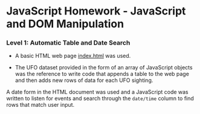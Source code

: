 # JavaScript Homework - JavaScript and DOM Manipulation

### Level 1: Automatic Table and Date Search 

* A basic HTML web page [index.html](StarterCode/index.html) was used.

* The UFO dataset provided in the form of an array of JavaScript objects was the reference to write code that appends a table to the web page and then adds new rows of data for each UFO sighting.

A date form in the HTML document was used and a JavaScript code was written to listen for events and search through the `date/time` column to find rows that match user input.



